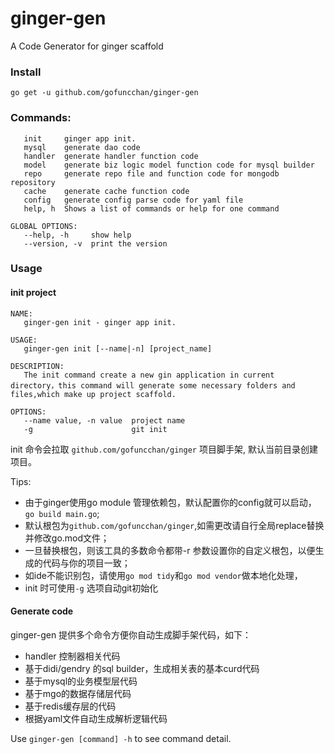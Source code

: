 # ginger-gen
A Code Generator for ginger scaffold

### Install 
`go get -u github.com/gofuncchan/ginger-gen`

### Commands:

```
   init     ginger app init.
   mysql    generate dao code
   handler  generate handler function code
   model    generate biz logic model function code for mysql builder
   repo     generate repo file and function code for mongodb repository
   cache    generate cache function code
   config   generate config parse code for yaml file 
   help, h  Shows a list of commands or help for one command

GLOBAL OPTIONS:
   --help, -h     show help
   --version, -v  print the version
```

### Usage

#### init project
```
NAME:
   ginger-gen init - ginger app init.

USAGE:
   ginger-gen init [--name|-n] [project_name]

DESCRIPTION:
   The init command create a new gin application in current directory，this command will generate some necessary folders and files,which make up project scaffold.

OPTIONS:
   --name value, -n value  project name
   -g                      git init

```

init 命令会拉取 `github.com/gofuncchan/ginger` 项目脚手架, 默认当前目录创建项目。

Tips:

- 由于ginger使用go module 管理依赖包，默认配置你的config就可以启动，`go build main.go`;
- 默认根包为`github.com/gofuncchan/ginger`,如需更改请自行全局replace替换并修改go.mod文件；
- 一旦替换根包，则该工具的多数命令都带-r 参数设置你的自定义根包，以便生成的代码与你的项目一致；
- 如ide不能识别包，请使用`go mod tidy`和`go mod vendor`做本地化处理，
- init 时可使用`-g` 选项自动git初始化
  
#### Generate code
ginger-gen 提供多个命令方便你自动生成脚手架代码，如下：

- handler 控制器相关代码
- 基于didi/gendry 的sql builder，生成相关表的基本curd代码
- 基于mysql的业务模型层代码
- 基于mgo的数据存储层代码
- 基于redis缓存层的代码
- 根据yaml文件自动生成解析逻辑代码

Use `ginger-gen [command] -h` to see command detail.

